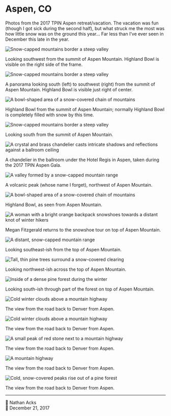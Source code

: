 # Aspen, CO

Photos from the 2017 TPIN Aspen retreat/vacation. The vacation was fun (though I got sick during the second half), but what struck me the most was how little snow was on the ground this year… Far less than I’ve ever seen in December this late in the year.

![Snow-capped mountains border a steep valley](assets/c8906b01694bd932f8d1287de4f909f5.webp)

Looking southwest from the summit of Aspen Mountain. Highland Bowl is visible on the right side of the frame.

![Snow-capped mountains border a steep valley](assets/72a972eb6c1aa28f97f795edee8dca23.webp)

A panorama looking south (left) to southwest (right) from the summit of Aspen Mountain. Highland Bowl is visible just right of center.

![A bowl-shaped area of a snow-covered chain of mountains](assets/ceb34e1005f553187e8d5bd7de5e0404.webp)

Highland Bowl from the summit of Aspen Mountain; normally Highland Bowl is completely filled with snow by this time.

![Snow-capped mountains border a steep valley](assets/c4e9dbf91faa627375fe69f8bb22193e.webp)

Looking south from the summit of Aspen Mountain.

![A crystal and brass chandelier casts intricate shadows and reflections against a ballroom ceiling](assets/e9c25e4af3a2ae24b1c80174f15b7504.webp)

A chandelier in the ballroom under the Hotel Regis in Aspen, taken during the 2017 TPIN Aspen Gala.

![A valley formed by a snow-capped mountain range](assets/89755a00e33243778ef35f8ad22a839b.webp)

A volcanic peak (whose name I forget), northwest of Aspen Mountain.

![A bowl-shaped area of a snow-covered chain of mountains](assets/5a301ee4e048e01560e9d733f997c8a2.webp)

Highland Bowl, as seen from Aspen Mountain.

![A woman with a bright orange backpack snowshoes towards a distant knot of winter hikers](assets/e89538c7aad56eeabaecda56298f76e1.webp)

Megan Fitzgerald returns to the snowshoe tour on top of Aspen Mountain.

![A distant, snow-capped mountain range](assets/f369a0fe65c88e90198e68b80bd25bf1.webp)

Looking southeast-ish from the top of Aspen Mountain.

![Tall, thin pine trees surround a snow-covered clearing](assets/81d4da6a4113dabd601fe63ae2497be5.webp)

Looking northwest-ish across the top of Aspen Mountain.

![Inside of a dense pine forest during the winter](assets/b0dcee6f99183babb7d4c1489703dc35.webp)

Looking south-ish through part of the forest on top of Aspen Mountain.

![Cold winter clouds above a mountain highway](assets/873b29df15cbe63c5bcd79b9ee9a4c07.webp)

The view from the road back to Denver from Aspen.

![Cold winter clouds above a mountain highway](assets/9d927f11f48a911d0eb088215a0b95a5.webp)

The view from the road back to Denver from Aspen.

![A small peak of red stone next to a mountain highway](assets/f8b8df37b2b92db60c4af46ec268fcba.webp)

The view from the road back to Denver from Aspen.

![A mountain highway](assets/f21597d054488d38179f203d8adbdc9e.webp)

The view from the road back to Denver from Aspen.

![Cold, snow-covered peaks rise out of a pine forest](assets/512b7e6333138785723be6e5807a9767.webp)

The view from the road back to Denver from Aspen.

- - - -

👤 Nathan Acks  
📅 December 21, 2017
